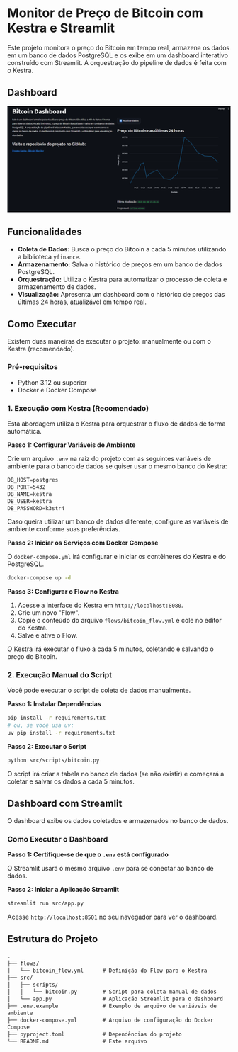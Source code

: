 # Monitor de Preço de Bitcoin com Kestra e Streamlit

Este projeto monitora o preço do Bitcoin em tempo real, armazena os dados em um banco de dados PostgreSQL e os exibe em um dashboard interativo construído com Streamlit. A orquestração do pipeline de dados é feita com o Kestra.

## Dashboard

![Dashboard](img/dashboard.png)

## Funcionalidades

- **Coleta de Dados:** Busca o preço do Bitcoin a cada 5 minutos utilizando a biblioteca `yfinance`.
- **Armazenamento:** Salva o histórico de preços em um banco de dados PostgreSQL.
- **Orquestração:** Utiliza o Kestra para automatizar o processo de coleta e armazenamento de dados.
- **Visualização:** Apresenta um dashboard com o histórico de preços das últimas 24 horas, atualizável em tempo real.

## Como Executar

Existem duas maneiras de executar o projeto: manualmente ou com o Kestra (recomendado).

### Pré-requisitos

- Python 3.12 ou superior
- Docker e Docker Compose

### 1. Execução com Kestra (Recomendado)

Esta abordagem utiliza o Kestra para orquestrar o fluxo de dados de forma automática.

**Passo 1: Configurar Variáveis de Ambiente**

Crie um arquivo `.env` na raiz do projeto com as seguintes variáveis de ambiente para o banco de dados se quiser usar o mesmo banco do Kestra:

```
DB_HOST=postgres
DB_PORT=5432
DB_NAME=kestra
DB_USER=kestra
DB_PASSWORD=k3str4
```

Caso queira utilizar um banco de dados diferente, configure as variáveis de ambiente conforme suas preferências.

**Passo 2: Iniciar os Serviços com Docker Compose**

O `docker-compose.yml` irá configurar e iniciar os contêineres do Kestra e do PostgreSQL.

```bash
docker-compose up -d
```

**Passo 3: Configurar o Flow no Kestra**

1. Acesse a interface do Kestra em `http://localhost:8080`.
2. Crie um novo "Flow".
3. Copie o conteúdo do arquivo `flows/bitcoin_flow.yml` e cole no editor do Kestra.
4. Salve e ative o Flow.

O Kestra irá executar o fluxo a cada 5 minutos, coletando e salvando o preço do Bitcoin.

### 2. Execução Manual do Script

Você pode executar o script de coleta de dados manualmente.

**Passo 1: Instalar Dependências**

```bash
pip install -r requirements.txt 
# ou, se você usa uv:
uv pip install -r requirements.txt
```

**Passo 2: Executar o Script**

```bash
python src/scripts/bitcoin.py
```

O script irá criar a tabela no banco de dados (se não existir) e começará a coletar e salvar os dados a cada 5 minutos.

## Dashboard com Streamlit

O dashboard exibe os dados coletados e armazenados no banco de dados.

### Como Executar o Dashboard

**Passo 1: Certifique-se de que o `.env` está configurado**

O Streamlit usará o mesmo arquivo `.env` para se conectar ao banco de dados.

**Passo 2: Iniciar a Aplicação Streamlit**

```bash
streamlit run src/app.py
```

Acesse `http://localhost:8501` no seu navegador para ver o dashboard.

## Estrutura do Projeto

```
.
├── flows/
│   └── bitcoin_flow.yml      # Definição do Flow para o Kestra
├── src/
│   ├── scripts/
│   │   └── bitcoin.py        # Script para coleta manual de dados
│   └── app.py                # Aplicação Streamlit para o dashboard
├── .env.example              # Exemplo de arquivo de variáveis de ambiente
├── docker-compose.yml        # Arquivo de configuração do Docker Compose
├── pyproject.toml            # Dependências do projeto
└── README.md                 # Este arquivo
```
